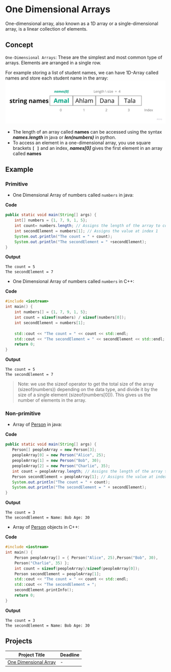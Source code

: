 # One Dimensional Arrays
One-dimensional array, also known as a 1D array or a single-dimensional array, is a linear collection of elements.
## Concept
`One-Dimensional Arrays`: These are the simplest and most common type of arrays. Elements are arranged in a single row. 

For example storing a list of student names, we can have 1D-Array called names and store each student name in the array:
<img width="910" alt="One Dimensional Arrays" src="https://github.com/SAFCSP-Team/data-structures-and-algorithms-bootcamp/blob/main/data-structures-and-algorithms-101/02-data-structures/01-arrays/images/One%20Dimensional%20Arrays.jpg">

- The length of an array called **names** can be accessed using the syntax ***names.length*** in java or ***len(numbers)*** in python.
- To access an element in a one-dimensional array, you use square brackets **`[ ]`** and an index, ***names[0]*** gives the first element in an array called **names**


## Example 

### Primitive 
- One Dimensional Array of numbers called `numbers` in java:

**Code**
```java
public static void main(String[] args) {
    int[] numbers = {1, 7, 9, 1, 5};
    int count= numbers.length; // Assigns the length of the array to count
    int secondElement = numbers[1]; // Assigns the value at index 1
    System.out.println("The count = " + count);
    System.out.println("The secondElement = " +secondElement);
}
```
**Output**
```
The count = 5
The secondElement = 7
```

- One Dimensional Array of numbers called `numbers` in C++:

**Code** 
``` c++
#include <iostream>
int main() {
    int numbers[] = {1, 7, 9, 1, 5};
    int count = sizeof(numbers) / sizeof(numbers[0]);
    int secondElement = numbers[1];

    std::cout << "The count = " << count << std::endl;
    std::cout << "The secondElement = " << secondElement << std::endl;
    return 0;
}
```
**Output**
```
The count = 5
The secondElement = 7
```
> Note: we use the sizeof operator to get the total size of the array (sizeof(numbers)) depending on the data type, and divide it by the size of a single element (sizeof(numbers[0])). This gives us the number of elements in the array.


### Non-primitive
- Array of [Person](https://github.com/SAFCSP-Team/data-structures-and-algorithms-bootcamp/blob/main/data-structures-and-algorithms-101/02-data-structures/01-arrays/code/Person.java) in java:

**Code**
 ``` java
public static void main(String[] args) {
    Person[] peopleArray = new Person[3];
    peopleArray[0] = new Person("Alice", 25);
    peopleArray[1] = new Person("Bob", 30);
    peopleArray[2] = new Person("Charlie", 35);
    int count = peopleArray.length; // Assigns the length of the array to count (3 in this case)
    Person secondElement = peopleArray[1]; // Assigns the value at index 2 to secondElement(the second object )
    System.out.println("The count = " + count);
    System.out.println("The secondElement = " + secondElement);
}
```
**Output**
```
The count = 3
The secondElement = Name: Bob Age: 30
```

- Array of [Person](https://github.com/SAFCSP-Team/data-structures-and-algorithms-bootcamp/blob/main/data-structures-and-algorithms-101/02-data-structures/01-arrays/code/person.cpp) objects in C++:

**Code** 
```C++
#include <iostream>
int main() {
    Person peopleArray[] = { Person("Alice", 25),Person("Bob", 30),
    Person("Charlie", 35) };
    int count = sizeof(peopleArray)/sizeof(peopleArray[0]);
    Person secondElement = peopleArray[1];
    std::cout << "The count = " << count << std::endl;
    std::cout << "The secondElement = ";
    secondElement.printInfo();
    return 0;
}
```
**Output**
```
The count = 3
The secondElement = Name: Bob Age: 30
```

## Projects
|Project Title | Deadline |
|:-----------:|:-------------|
|[One Dimensional Array](https://github.com/SAFCSP-Team/data-structures-and-algorithms-bootcamp/blob/main/data-structures-and-algorithms-101/02-data-structures/01-arrays/projects/one-dimensional-arrays/README.md) | - | 




